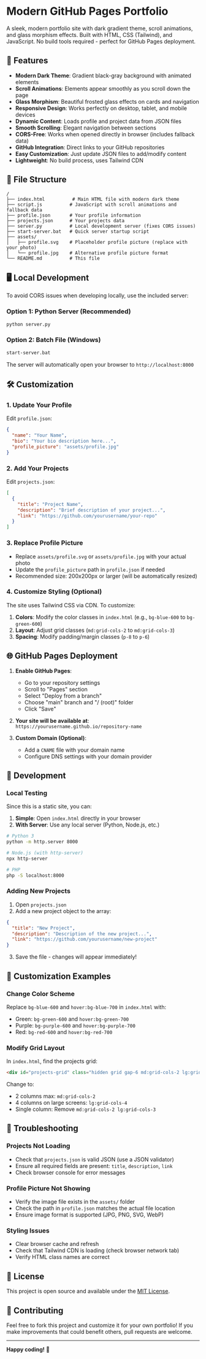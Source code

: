 # Modern GitHub Pages Portfolio

A sleek, modern portfolio site with dark gradient theme, scroll animations, and glass morphism effects. Built with HTML, CSS (Tailwind), and JavaScript. No build tools required - perfect for GitHub Pages deployment.

## 🚀 Features

- **Modern Dark Theme**: Gradient black-gray background with animated elements
- **Scroll Animations**: Elements appear smoothly as you scroll down the page
- **Glass Morphism**: Beautiful frosted glass effects on cards and navigation
- **Responsive Design**: Works perfectly on desktop, tablet, and mobile devices
- **Dynamic Content**: Loads profile and project data from JSON files
- **Smooth Scrolling**: Elegant navigation between sections
- **CORS-Free**: Works when opened directly in browser (includes fallback data)
- **GitHub Integration**: Direct links to your GitHub repositories
- **Easy Customization**: Just update JSON files to add/modify content
- **Lightweight**: No build process, uses Tailwind CDN

## 📁 File Structure

```
/
├── index.html          # Main HTML file with modern dark theme
├── script.js          # JavaScript with scroll animations and fallback data
├── profile.json       # Your profile information
├── projects.json      # Your projects data
├── server.py          # Local development server (fixes CORS issues)
├── start-server.bat   # Quick server startup script
├── assets/
│   ├── profile.svg    # Placeholder profile picture (replace with your photo)
│   └── profile.jpg    # Alternative profile picture format
└── README.md          # This file
```

## 🖥️ Local Development

To avoid CORS issues when developing locally, use the included server:

### Option 1: Python Server (Recommended)
```bash
python server.py
```

### Option 2: Batch File (Windows)
```bash
start-server.bat
```

The server will automatically open your browser to `http://localhost:8000`

## 🛠️ Customization

### 1. Update Your Profile

Edit `profile.json`:

```json
{
  "name": "Your Name",
  "bio": "Your bio description here...",
  "profile_picture": "assets/profile.jpg"
}
```

### 2. Add Your Projects

Edit `projects.json`:

```json
[
  {
    "title": "Project Name",
    "description": "Brief description of your project...",
    "link": "https://github.com/yourusername/your-repo"
  }
]
```

### 3. Replace Profile Picture

- Replace `assets/profile.svg` or `assets/profile.jpg` with your actual photo
- Update the `profile_picture` path in `profile.json` if needed
- Recommended size: 200x200px or larger (will be automatically resized)

### 4. Customize Styling (Optional)

The site uses Tailwind CSS via CDN. To customize:

1. **Colors**: Modify the color classes in `index.html` (e.g., `bg-blue-600` to `bg-green-600`)
2. **Layout**: Adjust grid classes (`md:grid-cols-2` to `md:grid-cols-3`)
3. **Spacing**: Modify padding/margin classes (`p-8` to `p-6`)

## 🌐 GitHub Pages Deployment

1. **Enable GitHub Pages**:
   - Go to your repository settings
   - Scroll to "Pages" section
   - Select "Deploy from a branch"
   - Choose "main" branch and "/ (root)" folder
   - Click "Save"

2. **Your site will be available at**:
   `https://yourusername.github.io/repository-name`

3. **Custom Domain (Optional)**:
   - Add a `CNAME` file with your domain name
   - Configure DNS settings with your domain provider

## 🔧 Development

### Local Testing

Since this is a static site, you can:

1. **Simple**: Open `index.html` directly in your browser
2. **With Server**: Use any local server (Python, Node.js, etc.)

```bash
# Python 3
python -m http.server 8000

# Node.js (with http-server)
npx http-server

# PHP
php -S localhost:8000
```

### Adding New Projects

1. Open `projects.json`
2. Add a new project object to the array:

```json
{
  "title": "New Project",
  "description": "Description of the new project...",
  "link": "https://github.com/yourusername/new-project"
}
```

3. Save the file - changes will appear immediately!

## 🎨 Customization Examples

### Change Color Scheme

Replace `bg-blue-600` and `hover:bg-blue-700` in `index.html` with:
- Green: `bg-green-600` and `hover:bg-green-700`
- Purple: `bg-purple-600` and `hover:bg-purple-700`
- Red: `bg-red-600` and `hover:bg-red-700`

### Modify Grid Layout

In `index.html`, find the projects grid:
```html
<div id="projects-grid" class="hidden grid gap-6 md:grid-cols-2 lg:grid-cols-3">
```

Change to:
- 2 columns max: `md:grid-cols-2`
- 4 columns on large screens: `lg:grid-cols-4`
- Single column: Remove `md:grid-cols-2 lg:grid-cols-3`

## 🐛 Troubleshooting

### Projects Not Loading
- Check that `projects.json` is valid JSON (use a JSON validator)
- Ensure all required fields are present: `title`, `description`, `link`
- Check browser console for error messages

### Profile Picture Not Showing
- Verify the image file exists in the `assets/` folder
- Check the path in `profile.json` matches the actual file location
- Ensure image format is supported (JPG, PNG, SVG, WebP)

### Styling Issues
- Clear browser cache and refresh
- Check that Tailwind CDN is loading (check browser network tab)
- Verify HTML class names are correct

## 📝 License

This project is open source and available under the [MIT License](LICENSE).

## 🤝 Contributing

Feel free to fork this project and customize it for your own portfolio! If you make improvements that could benefit others, pull requests are welcome.

---

**Happy coding!** 🚀